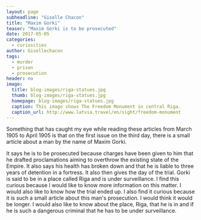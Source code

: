 ```yaml
---
layout: page
subheadline: "Giselle Chacon"
title: "Maxim Gorki"
teaser: "Maxim Gorki is to be prosecuted"
date: 2017-05-05
categories:
  - curiosities
author: Gisellechacon
tags:
  - murder
  - prison
  - prosecution
header: no
image:
  title: blog-images/riga-statues.jpg
  thumb: blog-images/riga-statues.jpg
  homepage: blog-images/riga-statues.jpg
  caption: This image shows The Freedom Monument in central Riga.
  caption_url: http://www.latvia.travel/en/sight/freedom-monument
---
```

Something that has caught my eye while reading these articles from March 1905 to April 1905 is that on the first issue on the third day, there is a small article about a man by the name of Maxim Gorki.

It says he is to be prosecuted because charges have been given to him that he drafted proclamations aiming to overthrow the existing state of the Empire. It also says his health has broken down and that he is liable to three years of detention in a fortress. It also then gives the day of the trial. Gorki is said to be in a place called Riga and is under surveillance. I find this curious because I would like to know more information on this matter. I would also like to know how the trial ended up. I also find it curious because it is such a small article about this man's prosecution. I would think it would be longer. I would also like to know about the place, Riga, that he is in and if he is such a dangerous criminal that he has to be under surveillance.
